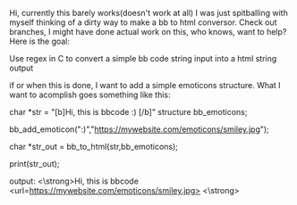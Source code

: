 Hi, currently this barely works(doesn't work at all)
I was just spitballing with myself thinking of a dirty way to make a bb to html conversor.
Check out branches, I might have done actual work on this, who knows, want to help? Here is the goal:

Use regex in C to convert a simple bb code string input into a html string output

if or when this is done, I want to add a simple emoticons structure.
What I want to acomplish goes something like this:

char *str = "[b]Hi, this is bbcode :) [/b]"
structure bb_emoticons;

bb_add_emoticon(":)","https://mywebsite.com/emoticons/smiley.jpg");

char *str_out = bb_to_html(str,bb_emoticons);

print(str_out);

output: <\strong>Hi, this is bbcode <url=https://mywebsite.com/emoticons/smiley.jpg> <\strong>